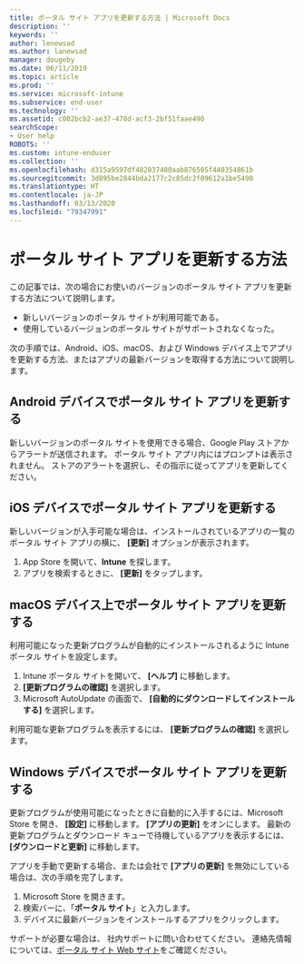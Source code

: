 ```yaml
---
title: ポータル サイト アプリを更新する方法 | Microsoft Docs
description: ''
keywords: ''
author: lenewsad
ms.author: lanewsad
manager: dougeby
ms.date: 06/11/2019
ms.topic: article
ms.prod: ''
ms.service: microsoft-intune
ms.subservice: end-user
ms.technology: ''
ms.assetid: c002bcb2-ae37-478d-acf3-2bf51faae490
searchScope:
- User help
ROBOTS: ''
ms.custom: intune-enduser
ms.collection: ''
ms.openlocfilehash: d315a9597df482037480aab876505f440354861b
ms.sourcegitcommit: 3d895be2844bda2177c2c85dc2f09612a1be5490
ms.translationtype: HT
ms.contentlocale: ja-JP
ms.lasthandoff: 03/13/2020
ms.locfileid: "79347991"
---
```

# <a name="how-to-update-the-company-portal-app"></a>ポータル サイト アプリを更新する方法

この記事では、次の場合にお使いのバージョンのポータル サイト アプリを更新する方法について説明します。  
* 新しいバージョンのポータル サイトが利用可能である。
* 使用しているバージョンのポータル サイトがサポートされなくなった。

次の手順では、Android、iOS、macOS、および Windows デバイス上でアプリを更新する方法、またはアプリの最新バージョンを取得する方法について説明します。    

## <a name="update-the-company-portal-app-on-your-android-device"></a>Android デバイスでポータル サイト アプリを更新する  

新しいバージョンのポータル サイトを使用できる場合、Google Play ストアからアラートが送信されます。 ポータル サイト アプリ内にはプロンプトは表示されません。 ストアのアラートを選択し、その指示に従ってアプリを更新してください。 

## <a name="update-the-company-portal-app-on-your-ios-device"></a>iOS デバイスでポータル サイト アプリを更新する  

新しいバージョンが入手可能な場合は、インストールされているアプリの一覧のポータル サイト アプリの横に、 **[更新]** オプションが表示されます。  

1. App Store を開いて、**Intune** を探します。  
2. アプリを検索するときに、 **[更新]** をタップします。  

## <a name="update-the-company-portal-app-on-your-macos-device"></a>macOS デバイス上でポータル サイト アプリを更新する

利用可能になった更新プログラムが自動的にインストールされるように Intune ポータル サイトを設定します。 

1. Intune ポータル サイトを開いて、 **[ヘルプ]** に移動します。 
2. **[更新プログラムの確認]** を選択します。 
3. Microsoft AutoUpdate の画面で、 **[自動的にダウンロードしてインストールする]** を選択します。 

利用可能な更新プログラムを表示するには、 **[更新プログラムの確認]** を選択します。  

## <a name="update-the-company-portal-app-on-your-windows-device"></a>Windows デバイスでポータル サイト アプリを更新する
更新プログラムが使用可能になったときに自動的に入手するには、Microsoft Store を開き、 **[設定]** に移動します。 **[アプリの更新]** をオンにします。 最新の更新プログラムとダウンロード キューで待機しているアプリを表示するには、 **[ダウンロードと更新]** に移動します。  

アプリを手動で更新する場合、または会社で **[アプリの更新]** を無効にしている場合は、次の手順を完了します。  
1. Microsoft Store を開きます。
2. 検索バーに、「**ポータル サイト**」と入力します。
3. デバイスに最新バージョンをインストールするアプリをクリックします。 


サポートが必要な場合は、 社内サポートに問い合わせてください。 連絡先情報については、[ポータル サイト Web サイト](https://go.microsoft.com/fwlink/?linkid=2010980)をご確認ください。
